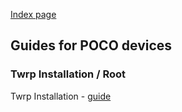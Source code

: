 [Index page](../)

## Guides for POCO devices

### Twrp Installation / Root

Twrp Installation - [guide](https://drive.google.com/file/d/1sjMGj-ZA8cfq9fhIoAW4bgxunCIc6ESq/view?usp=sharing)
